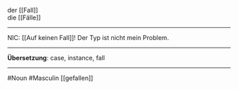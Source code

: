 der [[Fall]]  
die [[Fälle]]

---
NIC: [[Auf keinen Fall]]! Der Typ ist nicht mein Problem.

---

**Übersetzung**: case, instance, fall

---

#Noun
#Masculin
[[gefallen]]